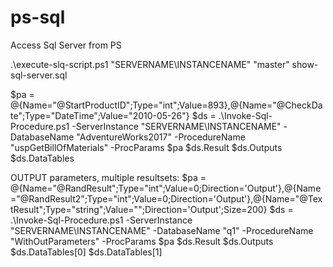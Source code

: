 # ps-sql
Access Sql Server from PS

.\execute-slq-script.ps1 "SERVERNAME\INSTANCENAME" "master" show-sql-server.sql

$pa = @{Name="@StartProductID";Type="int";Value=893},@{Name="@CheckDate";Type="DateTime";Value="2010-05-26"}
$ds = .\Invoke-Sql-Procedure.ps1 -ServerInstance "SERVERNAME\INSTANCENAME" -DatabaseName "AdventureWorks2017" -ProcedureName "uspGetBillOfMaterials" -ProcParams $pa
$ds.Result
$ds.Outputs
$ds.DataTables

OUTPUT parameters, multiple resultsets:
$pa = @{Name="@RandResult";Type="int";Value=0;Direction='Output'},@{Name="@RandResult2";Type="int";Value=0;Direction='Output'},@{Name="@TextResult";Type="string";Value="";Direction='Output';Size=200}
$ds = .\Invoke-Sql-Procedure.ps1 -ServerInstance "SERVERNAME\INSTANCENAME" -DatabaseName "q1" -ProcedureName "WithOutParameters" -ProcParams $pa
$ds.Result
$ds.Outputs
$ds.DataTables[0]
$ds.DataTables[1]